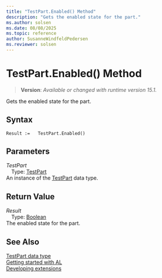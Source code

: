 ```yaml
---
title: "TestPart.Enabled() Method"
description: "Gets the enabled state for the part."
ms.author: solsen
ms.date: 08/08/2025
ms.topic: reference
author: SusanneWindfeldPedersen
ms.reviewer: solsen
---
```

[//]: # (START>DO_NOT_EDIT)
[//]: # (IMPORTANT:Do not edit any of the content between here and the END>DO_NOT_EDIT.)
[//]: # (Any modifications should be made in the .xml files in the ModernDev repo.)
# TestPart.Enabled() Method
> **Version**: _Available or changed with runtime version 15.1._

Gets the enabled state for the part.


## Syntax
```AL
Result :=   TestPart.Enabled()
```
## Parameters
*TestPart*  
&emsp;Type: [TestPart](testpart-data-type.md)  
An instance of the [TestPart](testpart-data-type.md) data type.  

## Return Value
*Result*  
&emsp;Type: [Boolean](../boolean/boolean-data-type.md)  
The enabled state for the part.


[//]: # (IMPORTANT: END>DO_NOT_EDIT)
## See Also
[TestPart data type](testpart-data-type.md)  
[Getting started with AL](../../devenv-get-started.md)  
[Developing extensions](../../devenv-dev-overview.md)